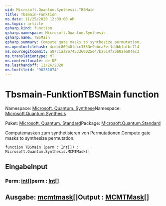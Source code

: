 ```yaml
---
uid: Microsoft.Quantum.Synthesis.TBSMain
title: Tbsmain-Funktion
ms.date: 11/25/2020 12:00:00 AM
ms.topic: article
qsharp.kind: function
qsharp.namespace: Microsoft.Quantum.Synthesis
qsharp.name: TBSMain
qsharp.summary: Compute gate masks to synthesize permutation.
ms.openlocfilehash: 4cdbc80940fdcc3353e9bbca5ef1ddbbfafbc714
ms.sourcegitcommit: a87c1aa8e7453360025e47ba614f25b02ea84ec3
ms.translationtype: MT
ms.contentlocale: de-DE
ms.lasthandoff: 11/26/2020
ms.locfileid: "96231074"
---
```

# <a name="tbsmain-function"></a><span data-ttu-id="a5eda-102">Tbsmain-Funktion</span><span class="sxs-lookup"><span data-stu-id="a5eda-102">TBSMain function</span></span>

<span data-ttu-id="a5eda-103">Namespace: [Microsoft. Quantum. Synthese](xref:Microsoft.Quantum.Synthesis)</span><span class="sxs-lookup"><span data-stu-id="a5eda-103">Namespace: [Microsoft.Quantum.Synthesis](xref:Microsoft.Quantum.Synthesis)</span></span>

<span data-ttu-id="a5eda-104">Paket: [Microsoft. Quantum. Standard](https://nuget.org/packages/Microsoft.Quantum.Standard)</span><span class="sxs-lookup"><span data-stu-id="a5eda-104">Package: [Microsoft.Quantum.Standard](https://nuget.org/packages/Microsoft.Quantum.Standard)</span></span>


<span data-ttu-id="a5eda-105">Computemasken zum synthetisieren von Permutationen.</span><span class="sxs-lookup"><span data-stu-id="a5eda-105">Compute gate masks to synthesize permutation.</span></span>

```qsharp
function TBSMain (perm : Int[]) : Microsoft.Quantum.Synthesis.MCMTMask[]
```


## <a name="input"></a><span data-ttu-id="a5eda-106">Eingabe</span><span class="sxs-lookup"><span data-stu-id="a5eda-106">Input</span></span>

### <a name="perm--int"></a><span data-ttu-id="a5eda-107">Perm: [int](xref:microsoft.quantum.lang-ref.int)[]</span><span class="sxs-lookup"><span data-stu-id="a5eda-107">perm : [Int](xref:microsoft.quantum.lang-ref.int)[]</span></span>





## <a name="output--mcmtmask"></a><span data-ttu-id="a5eda-108">Ausgabe: [mcmtmask](xref:Microsoft.Quantum.Synthesis.MCMTMask)[]</span><span class="sxs-lookup"><span data-stu-id="a5eda-108">Output : [MCMTMask](xref:Microsoft.Quantum.Synthesis.MCMTMask)[]</span></span>

